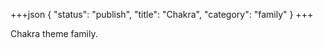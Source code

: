 +++json
{
  "status": "publish",
  "title": "Chakra",
  "category": "family"
}
+++

Chakra theme family.
